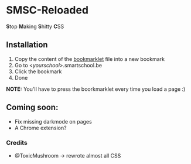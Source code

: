 # SMSC-Reloaded
**S**top **M**aking **S**hitty **C**SS

## Installation
1. Copy the content of the [bookmarklet](https://github.com/wxnnvs/SMSC-Reloaded/raw/main/bookmarklet) file into a new bookmark
2. Go to <*yourschool*>.smartschool.be
3. Click the bookmark
4. Done

**NOTE:** You'll have to press the boorkmarklet every time you load a page :)

## Coming soon:
- Fix missing darkmode on pages
- A Chrome extension?

### Credits
- @ToxicMushroom -> rewrote almost all CSS
